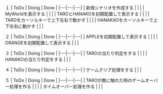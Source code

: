１
| ToDo | Doing | Done |
|---|---|---|
| 新規シナリオを作成する |  |  |
| MyWorldを表示する |  |  |
| TAROとHANAKOを初期配置して表示する |  |  |
| TAROをカーソルキーで上下左右で動かす |  |  |
| HANAKAOをカーソルキーで上下左右に動かす |  |  |

２
| ToDo | Doing | Done |
|---|---|---|
| APPLEを初期配置して表示する |  |  |
| ORANGEを初期配置して表示する |  |  |

３
| ToDo | Doing | Done |
|---|---|---|
| TAROの当たり判定をする |  |  |
| HANAKOの当たり判定をする |  |  |

４
| ToDo | Doing | Done |
|---|---|---|
| ゲームクリア処理をする |  |  |

５
| ToDo | Doing | Done |
|---|---|---|
| TAROが敵に触れた時のゲームオーバー処理を作る |  |  |
| タイムオーバー処理を作る |  |  |


